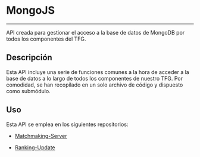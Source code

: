 # MongoJS
___

API creada para gestionar el acceso a la base de datos de MongoDB por todos los componentes del TFG.


## Descripción

Esta API incluye una serie de funciones comunes a la hora de acceder a la base de datos a lo largo de todos los componentes de nuestro TFG. Por comodidad, se han recopilado en un solo archivo de código y dispuesto como submódulo.


## Uso

Esta API se emplea en los siguientes repositorios:

- [Matchmaking-Server]

[Matchmaking-Server]: https://github.com/HoracioStudios/Matchmaking-Server

- [Ranking-Update]

[Ranking-Update]: https://github.com/HoracioStudios/Matchmaking-Server